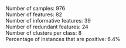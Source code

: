 Number of samples: 976\
Number of features: 82\
Number of informative features: 39\
Number of redundant features: 24\
Number of clusters per class: 8\
Percentage of instances that are positive: 6.4%
